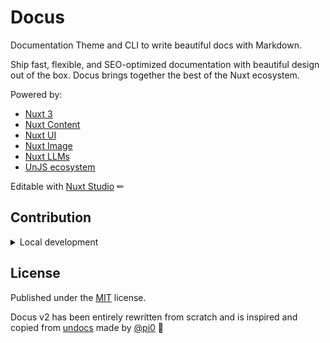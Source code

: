 # Docus

Documentation Theme and CLI to write beautiful docs with Markdown.

Ship fast, flexible, and SEO-optimized documentation with beautiful design out of the box. Docus brings together the best of the Nuxt ecosystem.

Powered by:
- [Nuxt 3](https://nuxt.com)
- [Nuxt Content](https://content.nuxt.com/)
- [Nuxt UI](https://ui.nuxt.com/)
- [Nuxt Image](https://image.nuxt.com/)
- [Nuxt LLMs](https://github.com/nuxtlabs/nuxt-llms)
- [UnJS ecosystem](https://unjs.io/)

Editable with [Nuxt Studio](https://content.nuxt.com/studio) ✏

## Contribution

<details>
  <summary>Local development</summary>

- Clone this repository
- Install the latest LTS version of [Node.js](https://nodejs.org/en/)
- Install dependencies using `pnpm install`
- Run prepare command using `pnpm run dev:prepare`
- Run dev documentation built on top of Docus using `pnpm run dev`

</details>

## License

Published under the [MIT](https://github.com/unjs/undocs/blob/main/LICENSE) license.

Docus v2 has been entirely rewritten from scratch and is inspired and copied from [undocs](https://github.com/unjs/undocs) made by [@pi0](https://github.com/pi0) 💚
